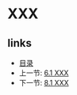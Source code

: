 XXX
=======================================


## links
  * [目录](<directory.md>)
  * 上一节: [6.1 XXX](<06.1.md>)
  * 下一节: [8.1 XXX ](<06.1.md>)